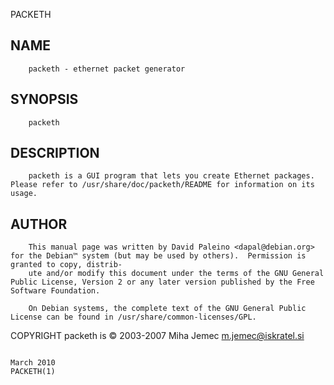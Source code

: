   PACKETH
 
## NAME
        packeth - ethernet packet generator
 
## SYNOPSIS
        packeth
 
## DESCRIPTION
        packeth is a GUI program that lets you create Ethernet packages. Please refer to /usr/share/doc/packeth/README for information on its usage.
 
## AUTHOR
        This manual page was written by David Paleino <dapal@debian.org> for the Debian™ system (but may be used by others).  Permission is granted to copy, distrib‐
        ute and/or modify this document under the terms of the GNU General Public License, Version 2 or any later version published by the Free Software Foundation.
 
        On Debian systems, the complete text of the GNU General Public License can be found in /usr/share/common-licenses/GPL.
 
 COPYRIGHT
        packeth is © 2003-2007 Miha Jemec <m.jemec@iskratel.si>
 
                                                                              March 2010                                                                   PACKETH(1)

